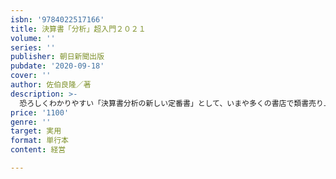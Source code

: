 ```yaml
---
isbn: '9784022517166'
title: 決算書「分析」超入門２０２１
volume: ''
series: ''
publisher: 朝日新聞出版
pubdate: '2020-09-18'
cover: ''
author: 佐伯良隆／著
description: >-
  恐ろしくわかりやすい「決算書分析の新しい定番書」として、いまや多くの書店で類書売り上げNo.1の2021年版。ハーバード大学経営大学院修了(MBA)で、10万部突破の『知識ゼロでも２時間で決算書が読めるようになる！』の著者があみだした、決算書を人の体にたとえる「最強・佐伯メソッド」をさらに進化。今年も、ソフトバンクグループ、JAL、日産、Netflix、ワークマン、ペッパーフードサービスなど、話題の企業を取り上げ、決算書を鋭く分析。コロナの影響も出始めた、新たな決算書の見方はこれでわかる！
price: '1100'
genre: ''
target: 実用
format: 単行本
content: 経営

---
```

